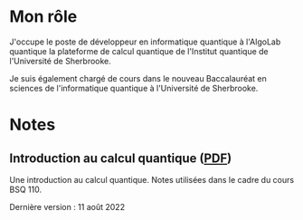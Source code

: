 # Mon rôle

J'occupe le poste de développeur en informatique quantique à l'AlgoLab quantique la plateforme de calcul quantique de l'Institut quantique de l'Université de Sherbrooke. 

Je suis également chargé de cours dans le nouveau Baccalauréat en sciences de l'informatique quantique à l'Université de Sherbrooke.

# Notes

## Introduction au calcul quantique (<a href="./notes/introduction%20calcul%20quantique.pdf" target="_blank">PDF</a>)

Une introduction au calcul quantique. Notes utilisées dans le cadre du cours BSQ 110.

Dernière version : 11 août 2022